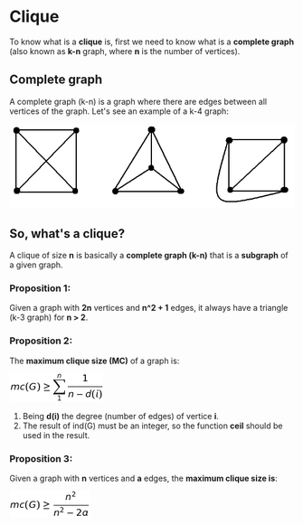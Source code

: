 # Clique

To know what is a **clique** is, first we need to know what is a **complete
graph** (also known as **k-n** graph, where **n** is the number of vertices).

## Complete graph

A complete graph (k-n) is a graph where there are edges between all vertices of the graph. Let's see an example of a k-4 graph:

![K4 Graph](https://github.com/bernardoamc/labs/blob/master/c/problems/graph/images/k4_graph.bmp)

## So, what's a clique?

A clique of size **n** is basically a **complete graph (k-n)** that is a **subgraph** of a given graph.

### Proposition 1:

Given a graph with **2n** vertices and **n^2 + 1** edges, it always have a
triangle (k-3 graph) for **n > 2**.

### Proposition 2:

The **maximum clique size (MC)** of a graph is:

![Maximum clique size](https://github.com/bernardoamc/labs/blob/master/c/problems/graph/images/mc.png)

1. Being **d(i)** the degree (number of edges) of vertice **i**.
2. The result of ind(G) must be an integer, so the function **ceil** should be
used in the result.

### Proposition 3:

Given a graph with **n** vertices and **a** edges, the **maximum clique size is**:

![Maximum clique size](https://github.com/bernardoamc/labs/blob/master/c/problems/graph/images/mc2.png)
